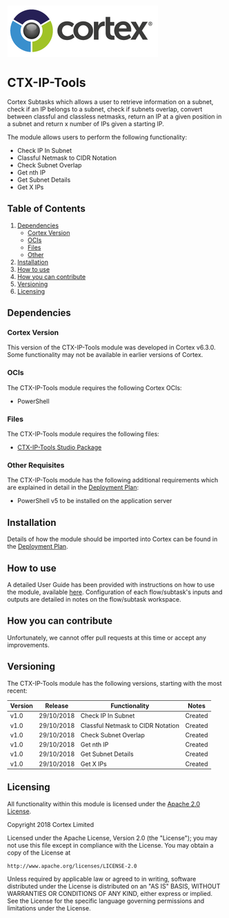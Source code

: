 <a href="https://www.cortex-ia.co.uk/" target="_blank"><img src="https://github.com/CortexIATest/CTXImages/blob/master/Cortex-350-120.png" alt="Welcome to Cortex!" width="350" height="120" border="0"></a>

# CTX-IP-Tools
Cortex Subtasks which allows a user to retrieve information on a subnet, check if an IP belongs to a subnet, check if subnets overlap, convert between classful and classless netmasks, return an IP at a given position in a subnet and return x number of IPs given a starting IP. 

The module allows users to perform the following functionality:
* Check IP In Subnet
* Classful Netmask to CIDR Notation
* Check Subnet Overlap
* Get nth IP
* Get Subnet Details
* Get X IPs

## Table of Contents
1) [Dependencies](#dependencies)
    * [Cortex Version](#cortex-version)
    * [OCIs](#ocis)
    * [Files](#files)
    * [Other](#other-requisites)
1) [Installation](#installation)
1) [How to use](#how-to-use)
1) [How you can contribute](#how-you-can-contribute)
1) [Versioning](#versioning)
1) [Licensing](#licensing)

## Dependencies
### Cortex Version
This version of the CTX-IP-Tools module was developed in Cortex v6.3.0. Some functionality may not be available in earlier versions of Cortex.

### OCIs
The CTX-IP-Tools module requires the following Cortex OCIs:
* PowerShell

### Files
The CTX-IP-Tools module requires the following files:
* [CTX-IP-Tools Studio Package](https://github.com/CortexIntelligentAutomation/CTX-Excel/releases/download/untagged-735f460df6f7d65c9d19/Cortex.Studio.Package.-.V2.3.studiopkg)

### Other Requisites
The CTX-IP-Tools module has the following additional requirements which are explained in detail in the [Deployment Plan](https://github.com/CortexIntelligentAutomation/CTX-IP-Tools/blob/master/CTX-IP-Tools%20-%20Deployment%20Plan.pdf):
* PowerShell v5 to be installed on the application server

## Installation
Details of how the module should be imported into Cortex can be found in the [Deployment Plan](https://github.com/CortexIntelligentAutomation/CTX-IP-Tools/blob/master/CTX-IP-Tools%20-%20Deployment%20Plan.pdf).

## How to use
A detailed User Guide has been provided with instructions on how to use the module, available [here](https://github.com/CortexIntelligentAutomation/CTX-IP-Tools/blob/master/CTX-IP-Tools%20-%20User%20Guide.pdf). Configuration of each flow/subtask's inputs and outputs are detailed in notes on the flow/subtask workspace.

## How you can contribute
Unfortunately, we cannot offer pull requests at this time or accept any improvements.

## Versioning
The CTX-IP-Tools module has the following versions, starting with the most recent:

Version | Release | Functionality | Notes
------------ | ------------- | ----------- | -----------
v1.0 | 29/10/2018 | Check IP In Subnet | Created
v1.0 | 29/10/2018 | Classful Netmask to CIDR Notation | Created
v1.0 | 29/10/2018 | Check Subnet Overlap| Created
v1.0 | 29/10/2018 | Get nth IP | Created
v1.0 | 29/10/2018 | Get Subnet Details | Created
v1.0 | 29/10/2018 | Get X IPs | Created

## Licensing
All functionality within this module is licensed under the [Apache 2.0 License](https://www.apache.org/licenses/LICENSE-2.0).

Copyright 2018 Cortex Limited

Licensed under the Apache License, Version 2.0 (the "License");
you may not use this file except in compliance with the License.
You may obtain a copy of the License at

    http://www.apache.org/licenses/LICENSE-2.0

Unless required by applicable law or agreed to in writing, software
distributed under the License is distributed on an "AS IS" BASIS,
WITHOUT WARRANTIES OR CONDITIONS OF ANY KIND, either express or implied.
See the License for the specific language governing permissions and
limitations under the License.
